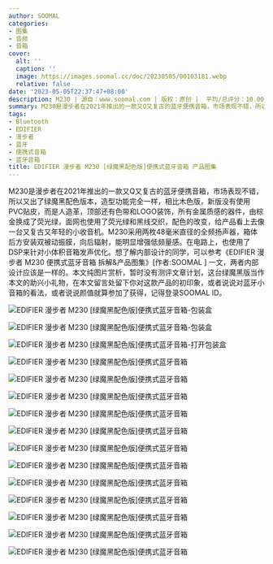 ```yaml
---
author: SOOMAL
categories:
- 图集
- 音频
- 音箱
cover:
  alt: ''
  caption: ''
  image: https://images.soomal.cc/doc/20230505/00103181.webp
  relative: false
date: '2023-05-05T22:37:47+08:00'
description: M230 | 源自：www.soomal.com | 版权：原创 |  平均/总评分：10.00/40
summary: M230是漫步者在2021年推出的一款又Q又复古的蓝牙便携音箱，市场表现不错，所以又出了绿魔黑配色版本，造型功能完全一样，相比木色版，新版没有使用PVC贴皮，而是人造革，顶部还有色带和LOGO装饰，所有金属质感的器件，由棕金换成了荧光绿，面网也使用了荧光绿和黑线交织，配色的改变，给产品看上去像一台又复古又年轻的小收音机。
tags:
- Bluetooth
- EDIFIER
- 漫步者
- 蓝牙
- 便携式音箱
- 蓝牙音箱
title: EDIFIER 漫步者 M230 [绿魔黑配色版]便携式蓝牙音箱 产品图集
---
```


M230是漫步者在2021年推出的一款又Q又复古的蓝牙便携音箱，市场表现不错，所以又出了绿魔黑配色版本，造型功能完全一样，相比木色版，新版没有使用PVC贴皮，而是人造革，顶部还有色带和LOGO装饰，所有金属质感的器件，由棕金换成了荧光绿，面网也使用了荧光绿和黑线交织，配色的改变，给产品看上去像一台又复古又年轻的小收音机。M230采用两枚48毫米直径的全频扬声器，箱体后方安装双被动振膜，向后辐射，能明显增强低频量感。在电路上，也使用了DSP来针对小体积音箱发声优化。想了解内部设计的同学，可以参考《EDIFIER 漫步者 M230 便携式蓝牙音箱 拆解&产品图集》[作者:SOOMAL ]
一文，两者内部设计应该是一样的。本文纯图片赏析，暂时没有测评文章计划，这台绿魔黑版当作本文的助兴小礼物，在本文留言处留下你对这款产品的初印象，或者说说对蓝牙小音箱的看法，或者说说颜值就算参加了获得，记得登录SOOMAL ID。



![EDIFIER 漫步者 M230 [绿魔黑配色版]便携式蓝牙音箱-包装盒](https://images.soomal.cc/doc/20230505/00103168.webp)



![EDIFIER 漫步者 M230 [绿魔黑配色版]便携式蓝牙音箱-包装盒](https://images.soomal.cc/doc/20230505/00103169.webp)



![EDIFIER 漫步者 M230 [绿魔黑配色版]便携式蓝牙音箱-打开包装盒](https://images.soomal.cc/doc/20230505/00103170.webp)



![EDIFIER 漫步者 M230 [绿魔黑配色版]便携式蓝牙音箱](https://images.soomal.cc/doc/20230505/00103171.webp)



![EDIFIER 漫步者 M230 [绿魔黑配色版]便携式蓝牙音箱](https://images.soomal.cc/doc/20230505/00103172.webp)



![EDIFIER 漫步者 M230 [绿魔黑配色版]便携式蓝牙音箱](https://images.soomal.cc/doc/20230505/00103173.webp)



![EDIFIER 漫步者 M230 [绿魔黑配色版]便携式蓝牙音箱](https://images.soomal.cc/doc/20230505/00103174.webp)



![EDIFIER 漫步者 M230 [绿魔黑配色版]便携式蓝牙音箱](https://images.soomal.cc/doc/20230505/00103175.webp)



![EDIFIER 漫步者 M230 [绿魔黑配色版]便携式蓝牙音箱](https://images.soomal.cc/doc/20230505/00103176.webp)



![EDIFIER 漫步者 M230 [绿魔黑配色版]便携式蓝牙音箱](https://images.soomal.cc/doc/20230505/00103177.webp)



![EDIFIER 漫步者 M230 [绿魔黑配色版]便携式蓝牙音箱](https://images.soomal.cc/doc/20230505/00103178.webp)



![EDIFIER 漫步者 M230 [绿魔黑配色版]便携式蓝牙音箱](https://images.soomal.cc/doc/20230505/00103179.webp)



![EDIFIER 漫步者 M230 [绿魔黑配色版]便携式蓝牙音箱](https://images.soomal.cc/doc/20230505/00103180.webp)



![EDIFIER 漫步者 M230 [绿魔黑配色版]便携式蓝牙音箱](https://images.soomal.cc/doc/20230505/00103181.webp)



![EDIFIER 漫步者 M230 [绿魔黑配色版]便携式蓝牙音箱](https://images.soomal.cc/doc/20230505/00103182.webp)
